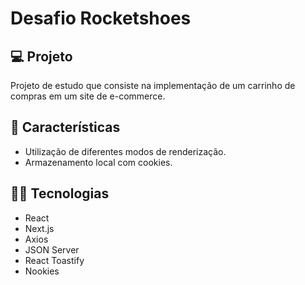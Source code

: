 # Desafio Rocketshoes

## :computer: Projeto

Projeto de estudo que consiste na implementação de um carrinho de compras em um site de e-commerce.

## :hammer: Características

- Utilização de diferentes modos de renderização.
- Armazenamento local com cookies.

## :man_technologist: Tecnologias

- React
- Next.js
- Axios
- JSON Server
- React Toastify
- Nookies
